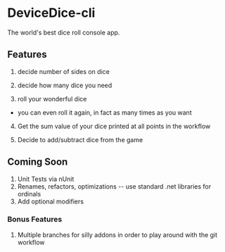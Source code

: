 ﻿<H1> DeviceDice-cli </H2>

<p>The world's best dice roll console app. </p>

<H2>Features</H2>

1. decide number of sides on dice

2. decide how many dice you need

3. roll your wonderful dice
  * you can even roll it again, in fact as many times as you want
  
 4. Get the sum value of your dice printed at all points in the workflow
 
 5. Decide to add/subtract dice from the game
  
<H2> Coming Soon </H2>

1. Unit Tests via nUnit
2. Renames, refactors, optimizations -- use standard .net libraries for ordinals
3. Add optional modifiers

<H3> Bonus Features </H3>

1. Multiple branches for silly addons in order to play around with the git workflow 
